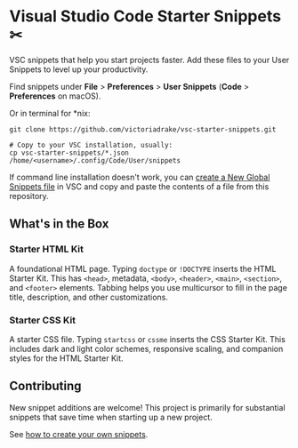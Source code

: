 # Visual Studio Code Starter Snippets ✂

VSC snippets that help you start projects faster. Add these files to your User Snippets to level up your productivity.

Find snippets under **File** > **Preferences** > **User Snippets** (**Code** > **Preferences** on macOS).

Or in terminal for *nix:

```shell
git clone https://github.com/victoriadrake/vsc-starter-snippets.git

# Copy to your VSC installation, usually:
cp vsc-starter-snippets/*.json /home/<username>/.config/Code/User/snippets
```

If command line installation doesn't work, you can [create a New Global Snippets file](https://code.visualstudio.com/docs/editor/userdefinedsnippets#_create-your-own-snippets) in VSC and copy and paste the contents of a file from this repository.

## What's in the Box

### Starter HTML Kit

A foundational HTML page. Typing `doctype` or `!DOCTYPE` inserts the HTML Starter Kit. This has `<head>`, metadata, `<body>`, `<header>`, `<main>`, `<section>`, and `<footer>` elements. Tabbing helps you use multicursor to fill in the page title, description, and other customizations.

### Starter CSS Kit

A starter CSS file. Typing `startcss` or `cssme` inserts the CSS Starter Kit. This includes dark and light color schemes, responsive scaling, and companion styles for the HTML Starter Kit.

## Contributing

New snippet additions are welcome! This project is primarily for substantial snippets that save time when starting up a new project.

See [how to create your own snippets](https://code.visualstudio.com/docs/editor/userdefinedsnippets#_create-your-own-snippets).
